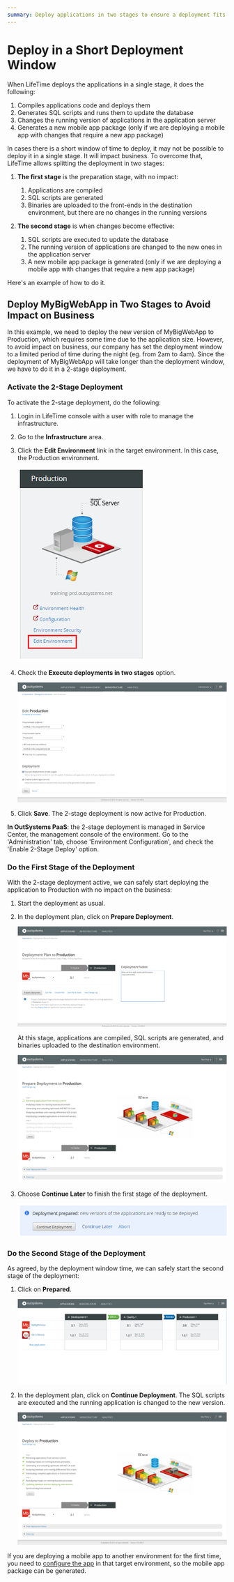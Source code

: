 ```yaml
---
summary: Deploy applications in two stages to ensure a deployment fits in your deployment window.
---
```


# Deploy in a Short Deployment Window

When LifeTime deploys the applications in a single stage, it does the following:

1. Compiles applications code and deploys them
1. Generates SQL scripts and runs them to update the database
1. Changes the running version of applications in the application server
1. Generates a new mobile app package (only if we are deploying a mobile app with changes that require a new app package)

In cases there is a short window of time to deploy, it may not be possible to deploy it in a single stage. It will impact business. To overcome that, LifeTime allows splitting the deployment in two stages:

1. **The first stage** is the preparation stage, with no impact:  

    1. Applications are compiled
    1. SQL scripts are generated
    1. Binaries are uploaded to the front-ends in the destination environment, but there are no changes in the running versions

1. **The second stage** is when changes become effective:  

    1. SQL scripts are executed to update the database
    1. The running version of applications are changed to the new ones in the application server
    1. A new mobile app package is generated (only if we are deploying a mobile app with changes that require a new app package)

Here's an example of how to do it.

## Deploy MyBigWebApp in Two Stages to Avoid Impact on Business

In this example, we need to deploy the new version of MyBigWebApp to Production, which requires some time due to the application size. However, to avoid impact on business, our company has set the deployment window to a limited period of time during the night (eg. from 2am to 4am). Since the deployment of MyBigWebApp will take longer than the deployment window, we have to do it in a 2-stage deployment.

### Activate the 2-Stage Deployment

To activate the 2-stage deployment, do the following:

1. Login in LifeTime console with a user with role to manage the infrastructure.

1. Go to the **Infrastructure** area.

1. Click the **Edit Environment** link in the target environment. In this case, the Production environment.

    ![](images/deploy-in-a-short-deployment-window-1.png)

1. Check the **Execute deployments in two stages** option.  

    ![](images/deploy-in-a-short-deployment-window-2.png)

1. Click **Save**. The 2-stage deployment is now active for Production.

**In OutSystems PaaS**: the 2-stage deployment is managed in Service Center, the management console of the environment. Go to the 'Administration' tab, choose 'Environment Configuration', and check the 'Enable 2-Stage Deploy' option.

### Do the First Stage of the Deployment

With the 2-stage deployment active, we can safely start deploying the application to Production with no impact on the business:

1. Start the deployment as usual.

1. In the deployment plan, click on **Prepare Deployment**.  

    ![](images/deploy-in-a-short-deployment-window-3.png)

    At this stage, applications are compiled, SQL scripts are generated, and binaries uploaded to the destination environment.

    ![](images/deploy-in-a-short-deployment-window-4.png)

1. Choose **Continue Later** to finish the first stage of the deployment.  

    ![](images/deploy-in-a-short-deployment-window-7.png)

### Do the Second Stage of the Deployment

As agreed, by the deployment window time, we can safely start the second stage of the deployment:

1. Click on **Prepared**.  

    ![](images/deploy-in-a-short-deployment-window-5.png)

1. In the deployment plan, click on **Continue Deployment**. The SQL scripts are executed and the running application is changed to the new version.  

    ![](images/deploy-in-a-short-deployment-window-6.png)

If you are deploying a mobile app to another environment for the first time, you need to [configure the app](<../../deliver-mobile/generate-and-distribute-your-mobile-app/intro.md>) in that target environment, so the mobile app package can be generated.
